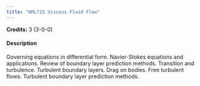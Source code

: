 ```yaml
---
title: "AML715 Viscous Fluid Flow"
---
```

**Credits:** 3 (3-0-0)

#### Description
Governing equations in differential form. Navier-Stokes equations and applications. Review of boundary layer prediction methods. Transition and turbulence. Turbulent boundary layers. Drag on bodies. Free turbulent flows. Turbulent boundary layer prediction methods.